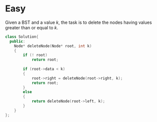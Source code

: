 # Easy

Given a BST and a value $k$, the task is to delete the nodes having values greater than or equal to $k$.

```cpp
class Solution{
  public:
    Node* deleteNode(Node* root, int k)
    {
        if (! root)
            return root;
            
        if (root->data < k)
        {
            root->right = deleteNode(root->right, k);
            return root;
        }
        else
        {
            return deleteNode(root->left, k);
        }
    }
};
```
